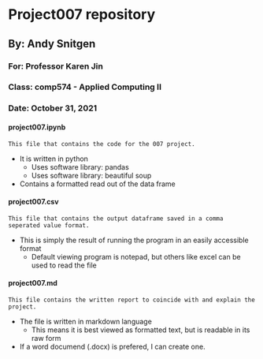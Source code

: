 # Project007 repository
## By: Andy Snitgen
### For: Professor Karen Jin
### Class: comp574 - Applied Computing II
### Date: October 31, 2021

#### project007.ipynb
```
This file that contains the code for the 007 project.
```
* It is written in python
  * Uses software library: pandas
  * Uses software library: beautiful soup
* Contains a formatted read out of the data frame

#### project007.csv
```
This file that contains the output dataframe saved in a comma seperated value format.
```
* This is simply the result of running the program in an easily accessible format
  * Default viewing program is notepad, but others like excel can be used to read the file

#### project007.md
```
This file contains the written report to coincide with and explain the project. 
```
* The file is written in markdown language
  * This means it is best viewed as formatted text, but is readable in its raw form
* If a word documend (.docx) is prefered, I can create one.
  
